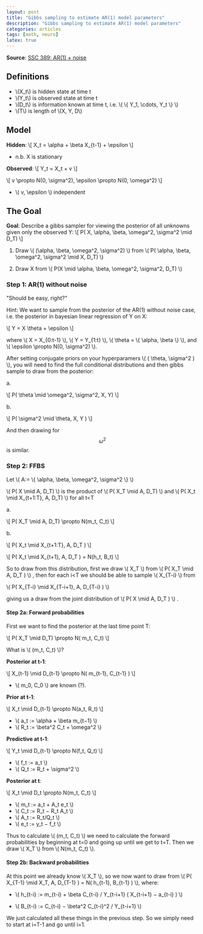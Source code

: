 ```yaml
---
layout: post
title: "Gibbs sampling to estimate AR(1) model parameters"
description: "Gibbs sampling to estimate AR(1) model parameters"
categories: articles
tags: [math, neuro]
latex: true
---
```


__Source__: [SSC 389: AR(1) + noise](http://faculty.mccombs.utexas.edu/carlos.carvalho/teaching/Section4SSC389.pdf)

## Definitions

* \\(X_t\\) is hidden state at time t
* \\(Y_t\\) is observed state at time t
* \\(D_t\\) is information known at time t, i.e. \\( \\{ Y_1, \cdots, Y_t \\} \\)
* \\(T\\) is length of \\(X, Y, D\\)

## Model

__Hidden__:
    \\[ X_t = \alpha + \beta X_{t-1} + \epsilon \\]

* n.b. X is stationary

__Observed__:
    \\[ Y_t = X_t + v \\]

\\[ v \propto N(0, \sigma^2), \epsilon \propto N(0, \omega^2) \\]

* \\( v, \epsilon \\) independent

## The Goal

__Goal__: Describe a gibbs sampler for viewing the posterior of all unknowns given only the observed Y:
\\[ P( X, \alpha, \beta, \omega^2, \sigma^2 \mid D_T) \\]

1. Draw
\\( (\alpha, \beta, \omega^2, \sigma^2) \\) from
\\( P( \alpha, \beta, \omega^2, \sigma^2 \mid X, D_T) \\)

2. Draw X from
\\( P(X \mid \alpha, \beta, \omega^2, \sigma^2, D_T) \\)

### Step 1: AR(1) without noise

"Should be easy, right?"

Hint: We want to sample from the posterior of the AR(1) without noise case, i.e. the posterior in bayesian linear regression of Y on X:

\\[ Y = X \theta + \epsilon \\]

where \\( X = X\_{0:t-1} \\), \\( Y = Y\_{1:t} \\), \\( \theta = \\{ \alpha, \beta \\} \\), and \\( \epsilon \propto N(0, \sigma^2) \\).

After setting conjugate priors on your hyperparamers \\( ( \theta, \sigma^2 ) \\), you will need to find the full conditional distributions and then gibbs sample to draw from the posterior:

a.

\\[ P( \theta \mid \omega^2, \sigma^2, X, Y) \\]

b.

\\[ P( \sigma^2 \mid \theta, X, Y ) \\]

And then drawing for $$ \omega^2 $$ is similar.

### Step 2: FFBS

Let \\( A:= \\{ \alpha, \beta, \omega^2, \sigma^2 \\} \\)

\\( P( X \mid A, D_T) \\)
is the product of
\\( P( X_T \mid A, D_T) \\)
and
\\( P( X_t \mid X_{t+1:T}, A, D_T) \\)
for all t<T

a.

\\[ P( X_T \mid A, D_T) \propto N(m_t, C_t) \\]

b.

\\[ P( X_t \mid X_{t+1:T}, A, D_T ) \\]

\\[ P( X_t \mid X_{t+1}, A, D_T ) = N(h_t, B_t) \\]

So to draw from this distribution, first we draw \\( X_T \\) from \\( P( X_T \mid A, D_T ) \\) , then for each i<T we should be able to sample \\( X_{T-i} \\) from

\\( P( X\_{T-i} \mid X\_{T-i+1}, A, D\_{T-i} ) \\)

giving us a draw from the joint distribution of \\( P( X \mid A, D_T ) \\) .

#### Step 2a: Forward probabilities

First we want to find the posterior at the last time point T:

\\[ P( X_T \mid D_T) \propto N( m_t, C_t) \\]

What is \\( (m_t, C_t) \\)?

__Posterior at t-1__:

\\[ X\_{t-1} \mid D\_{t-1} \propto N( m\_{t-1}, C\_{t-1} ) \\]

* \\( m_0, C_0 \\) are known (?).

__Prior at t-1__:

\\[ X_t \mid D_{t-1} \propto N(a_t, R_t) \\]

* \\( a_t := \alpha + \beta m_{t−1} \\)
* \\( R_t := \beta^2 C_t + \omega^2 \\)

__Predictive at t-1__:

\\[ Y_t \mid D_{t-1} \propto N(f_t, Q_t) \\]

* \\( f_t := a_t \\)
* \\( Q_t := R_t + \sigma^2 \\)

__Posterior at t__:

\\[ X_t \mid D_t \propto N(m_t, C_t) \\]

* \\( m_t := a_t + A_t e_t \\)
* \\( C_t := R_t − R_t A_t \\)
* \\( A_t := R_t/Q_t \\)
* \\( e_t := y_t − f_t \\)

Thus to calculate \\( (m_t, C_t) \\) we need to calculate the forward probabilities by beginning at t=0 and going up until we get to t=T. Then we draw \\( X_T \\) from \\( N(m_t, C_t) \\).

#### Step 2b: Backward probabilities

At this point we already know \\( X_T \\), so we now want to draw from \\( P( X\_{T-1} \mid X_T, A, D\_{T-1} ) = N( h\_{t-1}, B\_{t-1} ) \\), where:

* \\( h\_{t-i} := m\_{t-i} + \beta C\_{t-i} / Y\_{t-i+1} ( X\_{t-i+1} − a\_{t-i} ) \\)

* \\( B\_{t-i} := C\_{t-i} − \beta^2 C\_{t-i}^2 / Y\_{t-i+1} \\)

We just calculated all these things in the previous step. So we simply need to start at i=T-1 and go until i=1.
